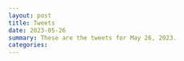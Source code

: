 ```yaml
---
layout: post
title: Tweets
date: 2023-05-26
summary: These are the tweets for May 26, 2023.
categories:
---
```


